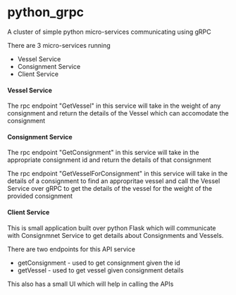 # python_grpc
A cluster of simple python micro-services communicating using gRPC

There are 3 micro-services running
<ul>
    <li>Vessel Service</li>
    <li>Consignment Service</li>
    <li>Client Service</li>
</ul>

<h4>Vessel Service</h4>
<p>The rpc endpoint "GetVessel" in this service will take in the weight of any consignment and return the details of the Vessel which can accomodate the consignment</p>

<h4>Consignment Service</h4>
<p>The rpc endpoint "GetConsignment" in this service will take in the appropriate consignment id and return the details of that consignment</p>
<p>The rpc endpoint "GetVesselForConsignment" in this service will take in the details of a consignment to find an appropritae vessel and call the Vessel Service over gRPC to get the details of the vessel for the weight of the provided consignment</p>

<h4>Client Service</h4>
<p>This is small application built over python Flask which will communicate with Consignmnet Service to get details about Consignments and Vessels.</p>
<p>There are two endpoints for this API service</p>
<ul>
    <li>getConsignment - used to get consignment given the id</li>
    <li>getVessel - used to get vessel given consignment details</li>
</ul>
<p>This also has a small UI which will help in calling the APIs</p>